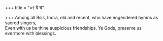+++
title = "०९ ये च"

+++
Among all Rsis, Indra, old and recent, who have engendered hymns as sacred singers,  
     Even with us be thine auspicious friendships. Ye Gods, preserve us evermore with blessings.